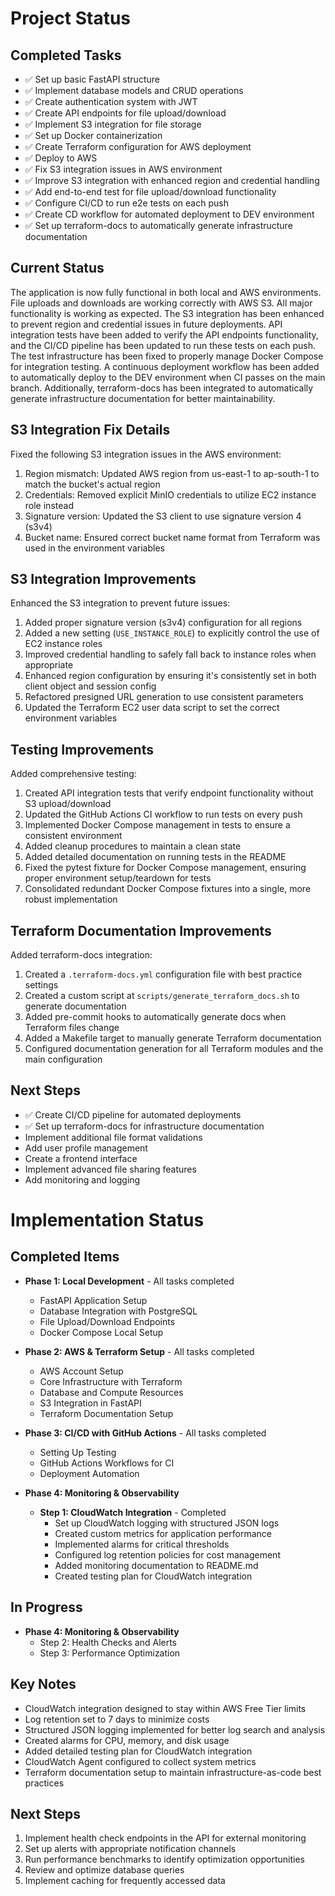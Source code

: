 # Project Status

## Completed Tasks
- ✅ Set up basic FastAPI structure
- ✅ Implement database models and CRUD operations
- ✅ Create authentication system with JWT
- ✅ Create API endpoints for file upload/download
- ✅ Implement S3 integration for file storage
- ✅ Set up Docker containerization
- ✅ Create Terraform configuration for AWS deployment
- ✅ Deploy to AWS
- ✅ Fix S3 integration issues in AWS environment
- ✅ Improve S3 integration with enhanced region and credential handling
- ✅ Add end-to-end test for file upload/download functionality
- ✅ Configure CI/CD to run e2e tests on each push
- ✅ Create CD workflow for automated deployment to DEV environment
- ✅ Set up terraform-docs to automatically generate infrastructure documentation

## Current Status
The application is now fully functional in both local and AWS environments. File uploads and downloads are working correctly with AWS S3. All major functionality is working as expected. The S3 integration has been enhanced to prevent region and credential issues in future deployments. API integration tests have been added to verify the API endpoints functionality, and the CI/CD pipeline has been updated to run these tests on each push. The test infrastructure has been fixed to properly manage Docker Compose for integration testing. A continuous deployment workflow has been added to automatically deploy to the DEV environment when CI passes on the main branch. Additionally, terraform-docs has been integrated to automatically generate infrastructure documentation for better maintainability.

## S3 Integration Fix Details
Fixed the following S3 integration issues in the AWS environment:
1. Region mismatch: Updated AWS region from us-east-1 to ap-south-1 to match the bucket's actual region
2. Credentials: Removed explicit MinIO credentials to utilize EC2 instance role instead
3. Signature version: Updated the S3 client to use signature version 4 (s3v4)
4. Bucket name: Ensured correct bucket name format from Terraform was used in the environment variables

## S3 Integration Improvements
Enhanced the S3 integration to prevent future issues:
1. Added proper signature version (s3v4) configuration for all regions
2. Added a new setting (`USE_INSTANCE_ROLE`) to explicitly control the use of EC2 instance roles
3. Improved credential handling to safely fall back to instance roles when appropriate
4. Enhanced region configuration by ensuring it's consistently set in both client object and session config
5. Refactored presigned URL generation to use consistent parameters
6. Updated the Terraform EC2 user data script to set the correct environment variables

## Testing Improvements
Added comprehensive testing:
1. Created API integration tests that verify endpoint functionality without S3 upload/download
2. Updated the GitHub Actions CI workflow to run tests on every push
3. Implemented Docker Compose management in tests to ensure a consistent environment
4. Added cleanup procedures to maintain a clean state
5. Added detailed documentation on running tests in the README
6. Fixed the pytest fixture for Docker Compose management, ensuring proper environment setup/teardown for tests
7. Consolidated redundant Docker Compose fixtures into a single, more robust implementation

## Terraform Documentation Improvements
Added terraform-docs integration:
1. Created a `.terraform-docs.yml` configuration file with best practice settings
2. Created a custom script at `scripts/generate_terraform_docs.sh` to generate documentation
3. Added pre-commit hooks to automatically generate docs when Terraform files change
4. Added a Makefile target to manually generate Terraform documentation
5. Configured documentation generation for all Terraform modules and the main configuration

## Next Steps
- ✅ Create CI/CD pipeline for automated deployments
- ✅ Set up terraform-docs for infrastructure documentation
- Implement additional file format validations
- Add user profile management
- Create a frontend interface
- Implement advanced file sharing features
- Add monitoring and logging

# Implementation Status

## Completed Items
- **Phase 1: Local Development** - All tasks completed
  - FastAPI Application Setup
  - Database Integration with PostgreSQL
  - File Upload/Download Endpoints
  - Docker Compose Local Setup

- **Phase 2: AWS & Terraform Setup** - All tasks completed
  - AWS Account Setup
  - Core Infrastructure with Terraform
  - Database and Compute Resources
  - S3 Integration in FastAPI
  - Terraform Documentation Setup

- **Phase 3: CI/CD with GitHub Actions** - All tasks completed
  - Setting Up Testing
  - GitHub Actions Workflows for CI
  - Deployment Automation

- **Phase 4: Monitoring & Observability**
  - **Step 1: CloudWatch Integration** - Completed
    - Set up CloudWatch logging with structured JSON logs
    - Created custom metrics for application performance
    - Implemented alarms for critical thresholds
    - Configured log retention policies for cost management
    - Added monitoring documentation to README.md
    - Created testing plan for CloudWatch integration

## In Progress
- **Phase 4: Monitoring & Observability**
  - Step 2: Health Checks and Alerts
  - Step 3: Performance Optimization

## Key Notes
- CloudWatch integration designed to stay within AWS Free Tier limits
- Log retention set to 7 days to minimize costs
- Structured JSON logging implemented for better log search and analysis
- Created alarms for CPU, memory, and disk usage
- Added detailed testing plan for CloudWatch integration
- CloudWatch Agent configured to collect system metrics
- Terraform documentation setup to maintain infrastructure-as-code best practices

## Next Steps
1. Implement health check endpoints in the API for external monitoring
2. Set up alerts with appropriate notification channels
3. Run performance benchmarks to identify optimization opportunities
4. Review and optimize database queries
5. Implement caching for frequently accessed data
